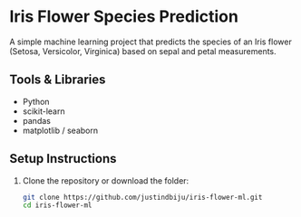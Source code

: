 # Iris Flower Species Prediction

A simple machine learning project that predicts the species of an Iris flower (Setosa, Versicolor, Virginica) based on sepal and petal measurements.

## Tools & Libraries
- Python
- scikit-learn
- pandas
- matplotlib / seaborn 

## Setup Instructions
1. Clone the repository or download the folder:
   ```bash
   git clone https://github.com/justindbiju/iris-flower-ml.git
   cd iris-flower-ml
